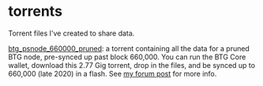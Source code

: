 # torrents
Torrent files I've created to share data.

[btg_psnode_660000_pruned](https://github.com/MentalNomad/torrents/raw/main/btg_psnode_660000_pruned.torrent): a torrent containing all the data for a pruned BTG node, pre-synced up past block 660,000. You can run the BTG Core wallet, download this 2.77 Gig torrent, drop in the files, and be synced up to 660,000 (late 2020) in a flash. See [my forum post](https://forum.bitcoingold.org/t/pre-synchronized-full-node-pruned/5333) for more info.
